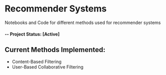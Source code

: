# Recommender Systems

Notebooks and Code for different methods used for recommender systems

#### -- Project Status: [Active]

## Current Methods Implemented:

* Content-Based Filtering 
* User-Based Collaborative Filtering
